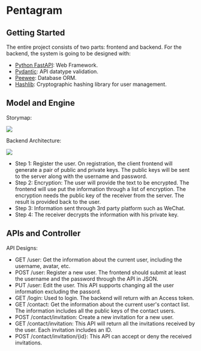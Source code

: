 # Pentagram
## Getting Started

The entire project consists of two parts: frontend and backend. 
For the backend, the system is going to be designed with:
- [Python FastAPI](https://fastapi.tiangolo.com/): Web Framework.
- [Pydantic](https://docs.pydantic.dev/latest/): API datatype validation.
- [Peewee](https://docs.peewee-orm.com/en/latest/): Database ORM.
- [Hashlib](https://docs.python.org/3/library/hashlib.html): Cryptographic hashing library for user management.

## Model and Engine

Storymap:

![](https://cryptexstatics.patrickli.one/storymap.png)

Backend Architecture:

![](https://cryptexstatics.patrickli.one/Backend.drawio.png)

- Step 1: Register the user. On registration, the client frontend will generate a pair of public and private keys. The public keys will be sent to the server along with the username and password.
- Step 2: Encryption: The user will provide the text to be encrypted. The frontend will use put the information through a list of encryption. The encryption needs the public key of the receiver from the server. The result is provided back to the user.
- Step 3: Information sent through 3rd party platform such as WeChat.
- Step 4: The receiver decrypts the information with his private key.

## APIs and Controller

API Designs:

- GET /user: Get the information about the current user, including the username, avatar, etc.
- POST /user: Register a new user. The frontend should submit at least the username and the password through the API in JSON.
- PUT /user: Edit the user. This API supports changing all the user information excluding the passord.
- GET /login: Used to login. The backend will return with an Access token.
- GET /contact: Get the information about the current user's contact list. The information includes all the public keys of the contact users.
- POST /contact/invitation: Create a new invitation for a new user. 
- GET /contact/invitation: This API will return all the invitations received by the user. Each invitation includes an ID.
- POST /contact/invitation/{id}: This API can accept or deny the received invitations.
